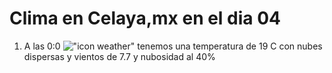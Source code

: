 # Clima en Celaya,mx en el dia 04

1. A las 0:0 !["icon weather"](http://openweathermap.org/img/w/03n.png) tenemos una temperatura de 19 C con nubes dispersas y  vientos de 7.7 y nubosidad al 40%
